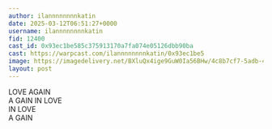 ```yaml
---
author: ilannnnnnnnkatin
date: 2025-03-12T06:51:27+0000
username: ilannnnnnnnkatin
fid: 12400
cast_id: 0x93ec1be585c375913170a7fa074e05126dbb90ba
cast: https://warpcast.com/ilannnnnnnnkatin/0x93ec1be5
image: https://imagedelivery.net/BXluQx4ige9GuW0Ia56BHw/4c8b7cf7-5adb-4078-8238-51f397719f00/original
layout: post
---
```

LOVE AGAIN  
A GAIN IN LOVE  
IN LOVE   
A GAIN  

<img src='https://imagedelivery.net/BXluQx4ige9GuW0Ia56BHw/4c8b7cf7-5adb-4078-8238-51f397719f00/original' alt='' referrerpolicy='no-referrer'/>